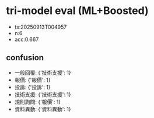 # tri-model eval (ML+Boosted)
- ts:20250913T004957
- n:6
- acc:0.667

## confusion
- 一般回覆: {'技術支援': 1}
- 報價: {'報價': 1}
- 投訴: {'投訴': 1}
- 技術支援: {'技術支援': 1}
- 規則詢問: {'報價': 1}
- 資料異動: {'資料異動': 1}